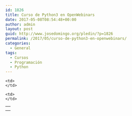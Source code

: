 ```yaml
---
id: 1826
title: Curso de Python3 en OpenWebinars
date: 2017-05-08T08:54:48+00:00
author: admin
layout: post
guid: http://www.josedomingo.org/pledin/?p=1826
permalink: /2017/05/curso-de-python3-en-openwebinars/
categories:
  - General
tags:
  - Cursos
  - Programación
  - Python
---
```

<table>
  <tr>
    <td>
    </td>
    
    <td>
    </td>
  </tr>
  
  <tr>
    <td>
    </td>
    
    <td>
    </td>
  </tr>
</table>

<!-- AddThis Advanced Settings generic via filter on the_content -->

<!-- AddThis Share Buttons generic via filter on the_content -->